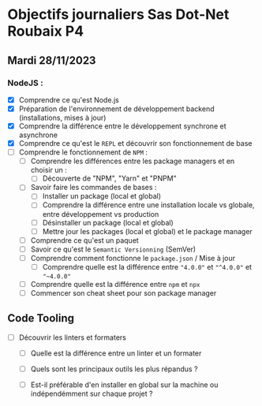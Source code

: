 # Objectifs journaliers Sas Dot-Net Roubaix P4

## Mardi 28/11/2023

### NodeJS :

- [x] Comprendre ce qu'est Node.js
- [x] Préparation de l'environnement de développement backend (installations, mises à jour)
- [x] Comprendre la différence entre le développement synchrone et asynchrone
- [x] Comprendre ce qu'est le `REPL` et découvrir son fonctionnement de base
- [ ] Comprendre le fonctionnement de `NPM` :
  - [ ] Comprendre les différences entre les package managers et en choisir un :
    - [ ] Découverte de "NPM", "Yarn" et "PNPM"
  - [ ] Savoir faire les commandes de bases :
    - [ ] Installer un package (local et global)
    - [ ] Comprendre la différence entre une installation locale vs globale, entre développement vs production
    - [ ] Désinstaller un package (local et global)
    - [ ] Mettre jour les packages (local et global) et le package manager
  - [ ] Comprendre ce qu'est un paquet
  - [ ] Savoir ce qu'est le `Semantic Versionning` (SemVer)
  - [ ] Comprendre comment fonctionne le `package.json` / Mise à jour
    - [ ] Comprendre quelle est la différence entre `"4.0.0"` et `"^4.0.0"` et `"~4.0.0"`
  - [ ] Comprendre quelle est la différence entre `npm` et `npx`
  - [ ] Commencer son cheat sheet pour son package manager

## Code Tooling

- [ ] Découvrir les linters et formaters
  - [ ] Quelle est la différence entre un linter et un formater
  - [ ] Quels sont les principaux outils les plus répandus ?
  - [ ] Est-il préférable d'en installer en global sur la machine ou indépendémment sur chaque projet ?

